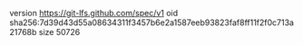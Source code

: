 version https://git-lfs.github.com/spec/v1
oid sha256:7d39d43d55a08634311f3457b6e2a1587eeb93823faf8ff11f2f0c713a21768b
size 50726
